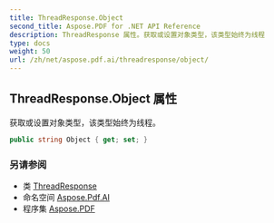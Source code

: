 ```yaml
---
title: ThreadResponse.Object
second_title: Aspose.PDF for .NET API Reference
description: ThreadResponse 属性。获取或设置对象类型，该类型始终为线程
type: docs
weight: 50
url: /zh/net/aspose.pdf.ai/threadresponse/object/
---
```

## ThreadResponse.Object 属性

获取或设置对象类型，该类型始终为线程。

```csharp
public string Object { get; set; }
```

### 另请参阅

* 类 [ThreadResponse](../)
* 命名空间 [Aspose.Pdf.AI](../../../aspose.pdf.ai/)
* 程序集 [Aspose.PDF](../../../)